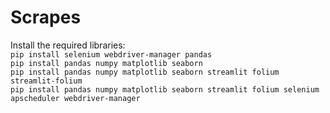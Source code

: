 # Scrapes

Install the required libraries:  
```pip install selenium webdriver-manager pandas```  
```pip install pandas numpy matplotlib seaborn```  
```pip install pandas numpy matplotlib seaborn streamlit folium streamlit-folium```  
```pip install pandas numpy matplotlib seaborn streamlit folium selenium apscheduler webdriver-manager```
